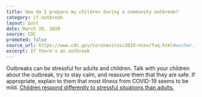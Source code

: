 ```yaml
---
title: How do I prepare my children during a community outbreak?
category: if-outbreak
layout: post
date: March 20, 2020
source: CDC
promoted: false
source_url: https://www.cdc.gov/coronavirus/2019-ncov/faq.html#anchor_1584388857241
excerpt: If there's an outbreak
---
```


Outbreaks can be stressful for adults and children. Talk with your children about the outbreak, try to stay calm, and reassure them that they are safe. If appropriate, explain to them that most illness from COVID-19 seems to be mild. [Children respond differently to stressful situations than adults.](https://www.cdc.gov/childrenindisasters/helping-children-cope.html)

